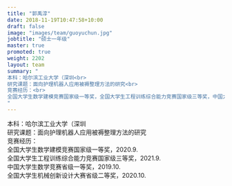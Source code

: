 ```yaml
---
title: "郭禹淳"
date: 2018-11-19T10:47:58+10:00
draft: false
image: "images/team/guoyuchun.jpg"
jobtitle: "硕士一年级"
master: true
promoted: true
weight: 2202
layout: team
summary: "
本科：哈尔滨工业大学（深圳<br>
研究课题：面向护理机器人应用被褥整理方法的研究<br>
竞赛经历：<br>
全国大学生数学建模竞赛国家级一等奖，全国大学生工程训练综合能力竞赛国家级三等奖，中国大学生数学竞赛省级一等奖，全国大学生机械创新设计大赛省级二等奖
"
---
```


本科：哈尔滨工业大学（深圳<br>
研究课题：面向护理机器人应用被褥整理方法的研究<br>
竞赛经历：<br>
全国大学生数学建模竞赛国家级一等奖，2020.9.<br>
全国大学生工程训练综合能力竞赛国家级三等奖，2021.9.<br>
中国大学生数学竞赛省级一等奖，2019.10.<br>
全国大学生机械创新设计大赛省级二等奖，2020.10.<br>
 